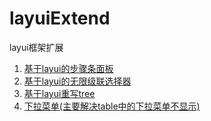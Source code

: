 # layuiExtend
layui框架扩展

1. [基于layui的步骤条面板](https://layuiextend.hsianglee.cn/step)
2. [基于layui的无限级联选择器](https://layuiextend.hsianglee.cn/cascader)
3. [基于layui重写tree](https://layuiextend.hsianglee.cn/eleTree)
3. [下拉菜单(主要解决table中的下拉菜单不显示)](https://layuiextend.hsianglee.cn/dropdown)
